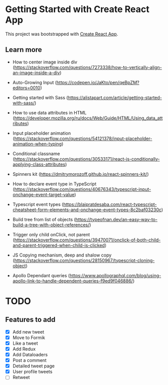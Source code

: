 # Getting Started with Create React App

This project was bootstrapped with [Create React App](https://github.com/facebook/create-react-app).

## Learn more

- How to center image inside div (https://stackoverflow.com/questions/7273338/how-to-vertically-align-an-image-inside-a-div)

- Auto-Growing Input (https://codepen.io/JaKto/pen/qeBpZM?editors=0010)

- Getting started with Sass (https://alistapart.com/article/getting-started-with-sass/)

- How to use data attributes in HTML (https://developer.mozilla.org/ru/docs/Web/Guide/HTML/Using_data_attributes)

- Input placeholder animation (https://stackoverflow.com/questions/54121378/input-placeholder-animation-when-typing)

- Conditional classname (https://stackoverflow.com/questions/30533171/react-js-conditionally-applying-class-attributes)

- Spinners kit (https://dmitrymorozoff.github.io/react-spinners-kit/)

- How to declare event type in TypeScript (https://stackoverflow.com/questions/40676343/typescript-input-onchange-event-target-value)

- Typescript event types (https://blaipratdesaba.com/react-typescript-cheatsheet-form-elements-and-onchange-event-types-8c2baf03230c)

- Build tree from list of objects (https://typeofnan.dev/an-easy-way-to-build-a-tree-with-object-references/)

- Trigger only child onClick, not parent (https://stackoverflow.com/questions/39470071/onclick-of-both-child-and-parent-triggered-when-child-is-clicked)

- JS Copying mechanism, deep and shalow copy (https://stackoverflow.com/questions/28150967/typescript-cloning-object)

- Apollo Dependant queries (https://www.apollographql.com/blog/using-apollo-link-to-handle-dependent-queries-f9ed9f046886/)

# TODO

## Features to add

- [x] Add new tweet
- [x] Move to Formik
- [x] Like a tweet
- [x] Add Redux
- [x] Add Dataloaders
- [x] Post a comment
- [x] Detailed tweet page
- [x] User profile tweets
- [ ] Retweet
